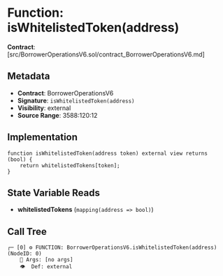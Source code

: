 # Function: isWhitelistedToken(address)

**Contract**: [src/BorrowerOperationsV6.sol/contract_BorrowerOperationsV6.md]

## Metadata

- **Contract**: BorrowerOperationsV6
- **Signature**: `isWhitelistedToken(address)`
- **Visibility**: external
- **Source Range**: 3588:120:12

## Implementation

```solidity
function isWhitelistedToken(address token) external view returns (bool) {
    return whitelistedTokens[token];
}
```

## State Variable Reads

- **whitelistedTokens** (`mapping(address => bool)`)

## Call Tree

```
┌─ [0] ⚙️ FUNCTION: BorrowerOperationsV6.isWhitelistedToken(address) (NodeID: 0)
    💬 Args: [no args]
    👁️  Def: external
```
